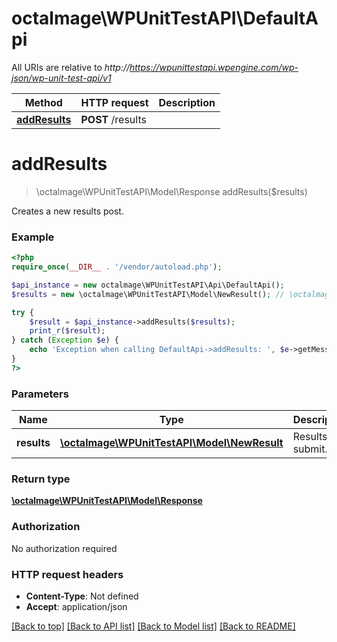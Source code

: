 # octalmage\WPUnitTestAPI\DefaultApi

All URIs are relative to *http://https://wpunittestapi.wpengine.com/wp-json/wp-unit-test-api/v1*

Method | HTTP request | Description
------------- | ------------- | -------------
[**addResults**](DefaultApi.md#addResults) | **POST** /results | 


# **addResults**
> \octalmage\WPUnitTestAPI\Model\Response addResults($results)



Creates a new results post.

### Example
```php
<?php
require_once(__DIR__ . '/vendor/autoload.php');

$api_instance = new octalmage\WPUnitTestAPI\Api\DefaultApi();
$results = new \octalmage\WPUnitTestAPI\Model\NewResult(); // \octalmage\WPUnitTestAPI\Model\NewResult | Results to submit.

try {
    $result = $api_instance->addResults($results);
    print_r($result);
} catch (Exception $e) {
    echo 'Exception when calling DefaultApi->addResults: ', $e->getMessage(), PHP_EOL;
}
?>
```

### Parameters

Name | Type | Description  | Notes
------------- | ------------- | ------------- | -------------
 **results** | [**\octalmage\WPUnitTestAPI\Model\NewResult**](../Model/\octalmage\WPUnitTestAPI\Model\NewResult.md)| Results to submit. |

### Return type

[**\octalmage\WPUnitTestAPI\Model\Response**](../Model/Response.md)

### Authorization

No authorization required

### HTTP request headers

 - **Content-Type**: Not defined
 - **Accept**: application/json

[[Back to top]](#) [[Back to API list]](../../README.md#documentation-for-api-endpoints) [[Back to Model list]](../../README.md#documentation-for-models) [[Back to README]](../../README.md)

